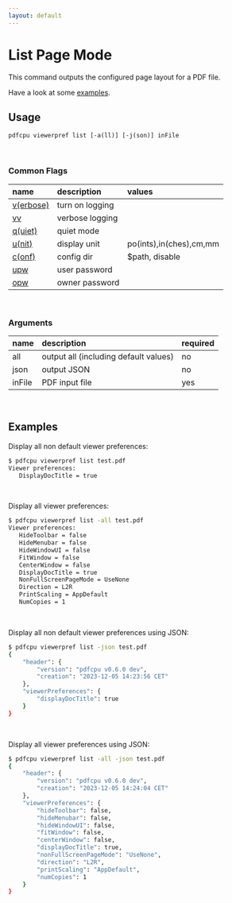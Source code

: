 ```yaml
---
layout: default
---
```


# List Page Mode

This command outputs the configured page layout for a PDF file.

Have a look at some [examples](#examples).

## Usage

```
pdfcpu viewerpref list [-a(ll)] [-j(son)] inFile
```

<br>

### Common Flags

| name                                            | description     | values
|:------------------------------------------------|:----------------|:-------
| [v(erbose)](../getting_started/common_flags.md) | turn on logging |
| [vv](../getting_started/common_flags.md)        | verbose logging |
| [q(uiet)](../getting_started/common_flags.md)   | quiet mode      |
| [u(nit)](../getting_started/common_flags.md)    | display unit    | po(ints),in(ches),cm,mm
| [c(onf)](../getting_started/common_flags.md)       | config dir      | $path, disable
| [upw](../getting_started/common_flags.md)          | user password   |
| [opw](../getting_started/common_flags.md)          | owner password  |

<br>

### Arguments

| name    | description         | required
|:--------|:--------------------|:--------------------------
| all     | output all (including default values)      | no
| json    | output JSON                                | no
| inFile  | PDF input file                             | yes



<br>

## Examples

Display all non default viewer preferences:

```sh
$ pdfcpu viewerpref list test.pdf
Viewer preferences:
   DisplayDocTitle = true
```

<br>

Display all viewer preferences:
```sh
$ pdfcpu viewerpref list -all test.pdf
Viewer preferences:
   HideToolbar = false
   HideMenubar = false
   HideWindowUI = false
   FitWindow = false
   CenterWindow = false
   DisplayDocTitle = true
   NonFullScreenPageMode = UseNone
   Direction = L2R
   PrintScaling = AppDefault
   NumCopies = 1
```

<br>

Display all non default viewer preferences using JSON:
```sh
$ pdfcpu viewerpref list -json test.pdf
{
	"header": {
		"version": "pdfcpu v0.6.0 dev",
		"creation": "2023-12-05 14:23:56 CET"
	},
	"viewerPreferences": {
		"displayDocTitle": true
	}
}
```

<br>

Display all viewer preferences using JSON:
```sh
$ pdfcpu viewerpref list -all -json test.pdf
{
	"header": {
		"version": "pdfcpu v0.6.0 dev",
		"creation": "2023-12-05 14:24:04 CET"
	},
	"viewerPreferences": {
		"hideToolbar": false,
		"hideMenubar": false,
		"hideWindowUI": false,
		"fitWindow": false,
		"centerWindow": false,
		"displayDocTitle": true,
		"nonFullScreenPageMode": "UseNone",
		"direction": "L2R",
		"printScaling": "AppDefault",
		"numCopies": 1
	}
}
```

